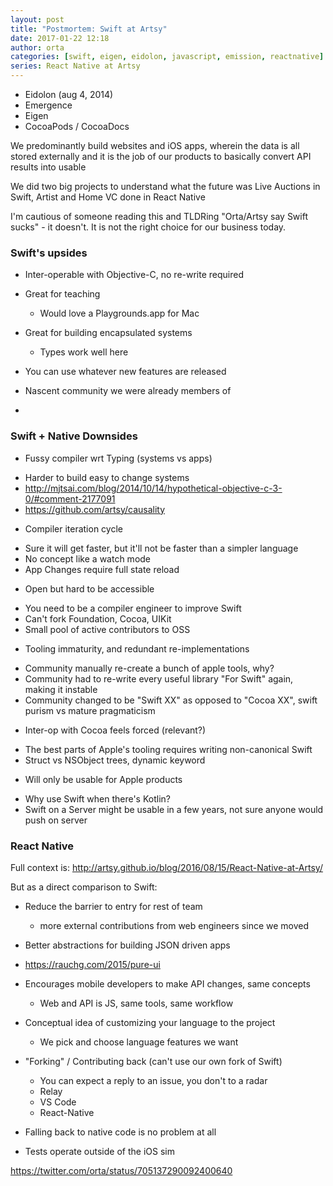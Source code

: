 ```yaml
---
layout: post
title: "Postmortem: Swift at Artsy"
date: 2017-01-22 12:18
author: orta
categories: [swift, eigen, eidolon, javascript, emission, reactnative]
series: React Native at Artsy
---
```


* Eidolon (aug 4, 2014)
* Emergence
* Eigen
* CocoaPods / CocoaDocs

<!-- more -->

We predominantly build websites and iOS apps, wherein the data is all stored externally  and it is the job of our products to basically convert API results into usable 

We did two big projects to understand what the future was Live Auctions in Swift, Artist and Home VC done in React Native

I'm cautious of someone reading this and TLDRing "Orta/Artsy say Swift sucks" - it doesn't. It is not the right choice for our business today.


### Swift's upsides

* Inter-operable with Objective-C, no re-write required
* Great for teaching
  - Would love a Playgrounds.app for Mac

* Great for building encapsulated systems
  - Types work well here

* You can use whatever new features are released 
* Nascent community we were already members of
* 


### Swift + Native Downsides

* Fussy compiler wrt Typing (systems vs apps)
 - Harder to build easy to change systems
 - http://mjtsai.com/blog/2014/10/14/hypothetical-objective-c-3-0/#comment-2177091
 - https://github.com/artsy/causality

* Compiler iteration cycle
 - Sure it will get faster, but it'll not be faster than a simpler language
 - No concept like a watch mode
 - App Changes require full state reload

* Open but hard to be accessible
 - You need to be a compiler engineer to improve Swift
 - Can't fork Foundation, Cocoa, UIKit
 - Small pool of active contributors to OSS

* Tooling immaturity, and redundant re-implementations
 - Community manually re-create a bunch of apple tools, why?
 - Community had to re-write every useful library "For Swift" again, making it instable
 - Community changed to be "Swift XX" as opposed to "Cocoa XX", swift purism vs mature pragmaticism

* Inter-op with Cocoa feels forced (relevant?)
 - The best parts of Apple's tooling requires writing non-canonical Swift
 - Struct vs NSObject trees, dynamic keyword

* Will only be usable for Apple products
 - Why use Swift when there's Kotlin?
 - Swift on a Server might be usable in a few years, not sure anyone would push on server  
 

### React Native

Full context is: http://artsy.github.io/blog/2016/08/15/React-Native-at-Artsy/

But as a direct comparison to Swift:

* Reduce the barrier to entry for rest of team
  - more external contributions from web engineers since we moved

* Better abstractions for building JSON driven apps
 - https://rauchg.com/2015/pure-ui

* Encourages mobile developers to make API changes, same concepts
  - Web and API is JS, same tools, same workflow

* Conceptual idea of customizing your language to the project
  - We pick and choose language features we want

* "Forking" / Contributing back (can't use our own fork of Swift)
  - You can expect a reply to an issue, you don't to a radar
  - Relay
  - VS Code
  - React-Native

* Falling back to native code is no problem at all

* Tests operate outside of the iOS sim

https://twitter.com/orta/status/705137290092400640
